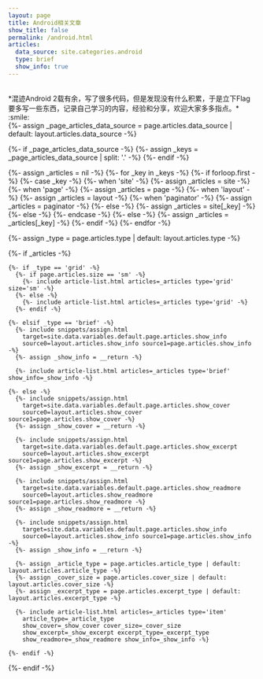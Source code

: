 ```yaml
---
layout: page
title: Android相关文章
show_title: false
permalink: /android.html
articles:
  data_source: site.categories.android
  type: brief
  show_info: true
---
```


<br/>
*混迹Android 2载有余，写了很多代码，但是发现没有什么积累，于是立下Flag要多写一些东西，记录自己学习的内容，经验和分享，欢迎大家多多指点。* :smile:

<div>
{%- assign _page_articles_data_source = page.articles.data_source | default: layout.articles.data_source -%}

{%- if _page_articles_data_source -%}
{%- assign _keys = _page_articles_data_source | split: '.' -%}
{%- endif -%}

{%- assign _articles = nil -%}
{%- for _key in _keys -%}
  {%- if forloop.first -%}
    {%- case _key -%}
      {%- when 'site' -%}
        {%- assign _articles = site -%}
      {%- when 'page' -%}
        {%- assign _articles = page -%}
      {%- when 'layout' -%}
        {%- assign _articles = layout -%}
      {%- when 'paginator' -%}
        {%- assign _articles = paginator -%}
      {%- else -%}
        {%- assign _articles = site[_key] -%}
      {%- else -%}
    {%- endcase -%}
  {%- else -%}
    {%- assign _articles = _articles[_key] -%}
  {%- endif -%}
{%- endfor -%}

{%- assign _type = page.articles.type | default: layout.articles.type -%}

{%- if _articles -%}

  <div class="layout--articles">

    {%- if _type == 'grid' -%}
      {%- if page.articles.size == 'sm' -%}
        {%- include article-list.html articles=_articles type='grid' size='sm' -%}
      {%- else -%}
        {%- include article-list.html articles=_articles type='grid' -%}
      {%- endif -%}

    {%- elsif _type == 'brief' -%}
      {%- include snippets/assign.html
        target=site.data.variables.default.page.articles.show_info
        source0=layout.articles.show_info source1=page.articles.show_info -%}
      {%- assign _show_info = __return -%}

      {%- include article-list.html articles=_articles type='brief' show_info=_show_info -%}

    {%- else -%}
      {%- include snippets/assign.html
        target=site.data.variables.default.page.articles.show_cover
        source0=layout.articles.show_cover source1=page.articles.show_cover -%}
      {%- assign _show_cover = __return -%}

      {%- include snippets/assign.html
        target=site.data.variables.default.page.articles.show_excerpt
        source0=layout.articles.show_excerpt source1=page.articles.show_excerpt -%}
      {%- assign _show_excerpt = __return -%}

      {%- include snippets/assign.html
        target=site.data.variables.default.page.articles.show_readmore
        source0=layout.articles.show_readmore source1=page.articles.show_readmore -%}
      {%- assign _show_readmore = __return -%}

      {%- include snippets/assign.html
        target=site.data.variables.default.page.articles.show_info
        source0=layout.articles.show_info source1=page.articles.show_info -%}
      {%- assign _show_info = __return -%}

      {%- assign _article_type = page.articles.article_type | default: layout.articles.article_type -%}
      {%- assign _cover_size = page.articles.cover_size | default: layout.articles.cover_size -%}
      {%- assign _excerpt_type = page.articles.excerpt_type | default: layout.articles.excerpt_type -%}

      {%- include article-list.html articles=_articles type='item'
        article_type=_article_type
        show_cover=_show_cover cover_size=_cover_size
        show_excerpt=_show_excerpt excerpt_type=_excerpt_type
        show_readmore=_show_readmore show_info=_show_info -%}

    {%- endif -%}

  </div>
{%- endif -%}
</div>